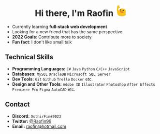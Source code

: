 <h1 align="center">Hi there, I'm Raofin <a href="#"><img title="" alt=""
            src="https://raw.githubusercontent.com/Raofin/Raofin/main/wave.gif" width="40rem"></a></h1>

- Currently learning **full-stack web development**
- Looking for a new friend that has the same perspective
- **2022 Goals**: Contribute more to society
- **Fun fact**: I don't like small talk

## Technical Skills

- **Programming Languages:** `C#` `Java` `Python` `C/C++` `JavaScript`
- **Databases:** `MySQL` `OracleDB` `Microsoft SQL Server`
- **Dev Tools:** `Git` `Github` `Trello` `Docker` etc.
- **Design and Other Tools:** `Adobe XD` `Illustrator` `Photoshop` `After Effects` `Premiere Pro` `Figma` `AutoCAD` etc.

## Contact

- **Discord:** `OsthirFin#9023`
- **Twitter:** [@Raofin99](https://twitter.com/raofin99)
- **Email:** raofin@hotmail.com

<br />
<p align="center">
    <a href="">
        <img title="" alt="" src="https://github-readme-streak-stats.herokuapp.com?user=Raofin&theme=dark&date_format=M%20j%5B%2C%20Y%5D&fire=0093FF&ring=0093FF&background=0D1117&currStreakLabel=0093FF&border=30363D"/>
</p>
